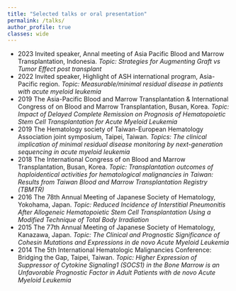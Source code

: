 ```yaml
---
title: "Selected talks or oral presentation"
permalink: /talks/
author_profile: true
classes: wide
---
```


- 2023 Invited speaker, Annal meeting of Asia Pacific Blood and Marrow Transplantation, Indonesia. _Topic: Strategies for Augmenting Graft vs Tumor Effect post transplant_
- 2022 Invited speaker, Highlight of ASH international program, Asia-Pacific region. _Topic: Measurable/minimal residual disease in patients with acute myeloid leukemia_
-	2019 The Asia-Pacific Blood and Marrow Transplantation & International Congress of on Blood and Marrow Transplantation, Busan, Korea. _Topic: Impact of Delayed Complete Remission on Prognosis of Hematopoietic Stem Cell Transplantation for Acute Myeloid Leukemia_
-	2019 The Hematology society of Taiwan-European Hematology Association joint symposium, Taipei, Taiwan. _Topics: The clinical implication of minimal residual disease monitoring by next-generation sequencing in acute myeloid leukemia_
-	2018 The International Congress of on Blood and Marrow Transplantation, Busan, Korea. _Topic: Transplantation outcomes of haploidentical activities for hematological malignancies in Taiwan: Results from Taiwan Blood and Marrow Transplantation Registry (TBMTR)_
-	2016 The 78th Annual Meeting of Japanese Society of Hematology, Yokohama, Japan. _Topic: Reduced Incidence of Interstitial Pneumonitis After Allogeneic Hematopoietic Stem Cell Transplantation Using a Modified Technique of Total Body Irradiation_
-	2015 The 77th Annual Meeting of Japanese Society of Hematology, Kanazawa, Japan. _Topic: The Clinical and Prognostic Significance of Cohesin Mutations and Expressions in de novo Acute Myeloid Leukemia_
-	2014 The 5th International Hematologic Malignancies Conference: Bridging the Gap, Taipei, Taiwan. _Topic: Higher Expression of Suppressor of Cytokine Signaling1 (SOCS1) in the Bone Marrow is an Unfavorable Prognostic Factor in Adult Patients with de novo Acute Myeloid Leukemia_
